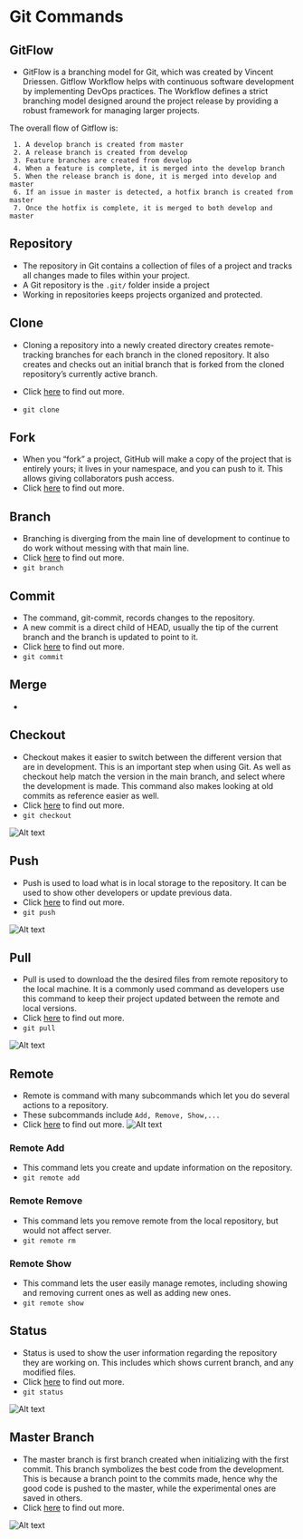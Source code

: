 # Git Commands

## GitFlow
* GitFlow is a branching model for Git, which was created by Vincent Driessen. Gitflow Workflow helps with continuous software development by implementing DevOps practices. The Workflow defines a strict branching model designed around the project release by providing a robust framework for managing larger projects. 

The overall flow of Gitflow is:
 
     1. A develop branch is created from master
     2. A release branch is created from develop
     3. Feature branches are created from develop
     4. When a feature is complete, it is merged into the develop branch
     5. When the release branch is done, it is merged into develop and master
     6. If an issue in master is detected, a hotfix branch is created from master
     7. Once the hotfix is complete, it is merged to both develop and master


## Repository
* The repository in Git contains a collection of files of a project and tracks all changes made to files within your project.
* A Git repository is the ` .git/ ` folder inside a project
* Working in repositories keeps projects organized and protected.

## Clone
* Cloning a repository into a newly created directory creates remote-tracking branches for each branch in the cloned repository. It also creates and checks out an initial branch that is forked from the cloned repository’s currently active branch. 

* Click [here](https://git-scm.com/docs/git-clone) to find out more. 
* ` git clone ` 

## Fork
* When you “fork” a project, GitHub will make a copy of the project that is entirely yours; it lives in your namespace, and you can push to it. This allows giving collaborators push access. 
* Click [here](https://git-scm.com/book/en/v2/GitHub-Contributing-to-a-Project) to find out more.

## Branch
* Branching is diverging from the main line of development to continue to do work without messing with that main line. 
* Click [here](https://git-scm.com/docs/git-branch) to find out more.
* ` git branch `

## Commit
* The command, git-commit, records changes to the repository.
* A new commit is a direct child of HEAD, usually the tip of the current branch and the branch is updated to point to it.
* Click [here](https://git-scm.com/docs/git-commit) to find out more. 
* ` git commit `

## Merge
*

#####

## Checkout
* Checkout makes it easier to switch between the different version that are in development. This is an important step when using Git. As well as checkout help match the version in the main branch, and select where the development is made. This command also makes looking at old commits as reference easier as well. 
* Click [here](https://git-scm.com/docs/git-checkout) to find out more. 
* ` git checkout `

![Alt text](https://github.com/ab344/miniproject1-601/blob/main/assets/git-checkout.png)

## Push
* Push is used to load what is in local storage to the repository. It can be used to show other developers or update previous data. 
* Click [here](https://git-scm.com/docs/git-push) to find out more. 
* ` git push `

![Alt text](https://github.com/ab344/miniproject1-601/blob/main/assets/git-push.png)

## Pull
* Pull is used to download the the desired files from remote repository to the local machine. It is a commonly used command as developers use this command to keep their project updated between the remote and local versions. 
* Click [here](https://git-scm.com/docs/git-pull) to find out more.
* ` git pull `

![Alt text](https://github.com/ab344/miniproject1-601/blob/main/assets/Git-PUSH-pULL.png)

## Remote 
* Remote is command with many subcommands which let you do several actions to a repository. 
* These subcommands include ` Add, Remove, Show,... ` 
* Click [here](https://git-scm.com/docs/git-remote) to find out more.
![Alt text](https://github.com/ab344/miniproject1-601/blob/main/assets/remote-branches-1.png)

### Remote Add
* This command lets you create and update information on the repository. 
* ` git remote add `

### Remote Remove
* This command lets you remove remote from the local repository, but would not affect server. 
* ` git remote rm `

### Remote Show
* This command lets the user easily manage remotes, including showing and removing current ones as well as adding new ones. 
* ` git remote show `

## Status
* Status is used to show the user information regarding the repository they are working on. This includes which shows current branch, and any modified files. 
* Click [here](https://git-scm.com/docs/git-status) to find out more.
* ` git status `

![Alt text](https://github.com/ab344/miniproject1-601/blob/main/assets/git%20status.png)

## Master Branch
* The master branch is first branch created when initializing with the first commit. This branch symbolizes the best code from the development. This is because a branch point to the commits made, hence why the good code is pushed to the master, while the experimental ones are saved in others.
* Click [here](https://git-scm.com/book/en/v2/Git-Branching-Basic-Branching-and-Merging) to find out more.

![Alt text](https://github.com/ab344/miniproject1-601/blob/main/assets/git-branches-merge.png) 
